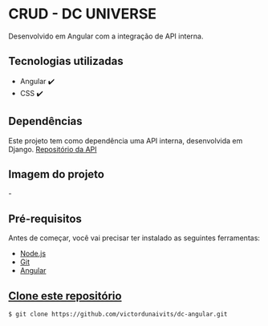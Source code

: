 <h1>CRUD - DC UNIVERSE</h1>
<p>Desenvolvido em Angular com a integração de API interna.</p>

<h2>Tecnologias utilizadas</h2>
<ul>
    <li>Angular ✔️</li>
    <li>CSS ✔️</li>
</ul>

<h2>Dependências</h2>
Este projeto tem como dependência uma API interna, desenvolvida em Django.
<a href="https://github.com/victordunaivits/api-dc">Repositório da API</a>

<h2> Imagem do projeto </h2>
-

<h2>Pré-requisitos</h2>
<p>Antes de começar, você vai precisar ter instalado as seguintes ferramentas:</p>
<ul>
    <li><a href="https://nodejs.org/pt-br/download/" target="_blank">Node.js</li>
    <li><a href="https://gitforwindows.org/" target="_blank">Git</li>
    <li><a href="https://angular.io/docs" target="_blank">Angular</li>
</ul>

<h2>Clone este repositório</h2>

```bash
$ git clone https://github.com/victordunaivits/dc-angular.git
```
